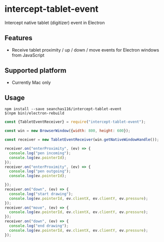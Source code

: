 # intercept-tablet-event

Intercept native tablet (digitizer) event in Electron

## Features

* Receive tablet proximity / up / down / move events for Electron windows from JavaScript

## Supported platform

* Currently Mac only

## Usage

```
npm install --save seanchas116/intercept-tablet-event
$(npm bin)/electron-rebuild
```

```js
const {TabletEventReceiver} = require("intercept-tablet-event");

const win = new BrowserWindow({width: 800, height: 600});

const receiver = new TabletEventReceiver(win.getNativeWindowHandle());

receiver.on("enterProximity", (ev) => {
  console.log("pen incoming");
  console.log(ev.pointerId);
});
receiver.on("enterProximity", (ev) => {
  console.log("pen outgoing");
  console.log(ev.pointerId);

});
receiver.on("down", (ev) => {
  console.log("start drawing");
  console.log(ev.pointerId, ev.clientX, ev.clientY, ev.pressure);
});
receiver.on("move", (ev) => {
  console.log(ev.pointerId, ev.clientX, ev.clientY, ev.pressure);
});
receiver.on("down", (ev) => {
  console.log("end drawing");
  console.log(ev.pointerId, ev.clientX, ev.clientY, ev.pressure);
});
```
